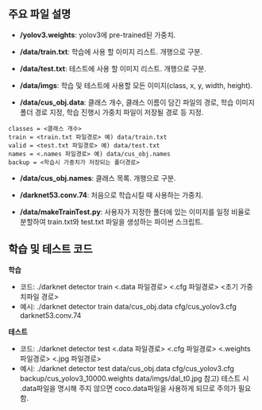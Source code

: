 ## 주요 파일 설명

- **/yolov3.weights**: yolov3에 pre-trained된 가중치.


- **/data/train.txt**: 학습에 사용 할 이미지 리스트. 개행으로 구분.


- **/data/test.txt**: 테스트에 사용 할 이미지 리스트. 개행으로 구분.


- **/data/imgs**: 학습 및 테스트에 사용할 모든 이미지(class, x, y, width, height).


- **/data/cus_obj.data**: 클래스 개수, 클래스 이름이 담긴 파일의 경로, 학습 이미지 폴더 경로 지정, 학습 진행시 가중치 파일이 저장될 경로 등 지정.
~~~
classes = <클래스 개수>
train = <train.txt 파일경로> 예) data/train.txt
valid = <test.txt 파일경로> 예) data/test.txt
names = <.names 파일경로> 예) data/cus_obj.names
backup = <학습시 가중치가 저장되는 폴더경로>
~~~

- **/data/cus_obj.names**: 클래스 목록. 개행으로 구분.


- **/darknet53.conv.74**: 처음으로 학습시킬 때 사용하는 가중치.


- **/data/makeTrainTest.py**: 사용자가 지정한 폴더에 있는 이미지를 일정 비율로 분할하여 train.txt와 test.txt 파일을 생성하는 파이썬 스크립트.

## 학습 및 테스트 코드


**학습**
- 코드: ./darknet detector train <.data 파일경로> <.cfg 파일경로> <초기 가중치파일 경로>
- 예시: ./darknet detector train data/cus_obj.data cfg/cus_yolov3.cfg darknet53.conv.74


**테스트**
- 코드: ./darknet detector test <.data 파일경로> <.cfg 파일경로> <.weights 파일경로> <.jpg 파일경로>
- 예시: ./darknet detector test data/cus_obj.data  cfg/cus_yolov3.cfg backup/cus_yolov3_10000.weights data/imgs/dal_t0.jpg
참고) 테스트 시 .data파일을 명시해 주지 않으면 coco.data파일을 사용하게 되므로 주의가 필요함.
